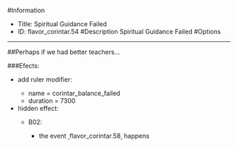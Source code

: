 #Information
 - Title: Spiritual Guidance Failed
 - ID: flavor_corintar.54
#Description
Spiritual Guidance Failed
#Options

___
##Perhaps if we had better teachers...

###Efects:<ul><li>add ruler modifier:</li><ul><li>name = corintar_balance_failed</li><li>duration = 7300</li></ul><li>hidden effect:</li><ul><li>B02:</li><ul><li>the event ˻flavor_corintar.58˼ happens</li></ul></ul></ul>
